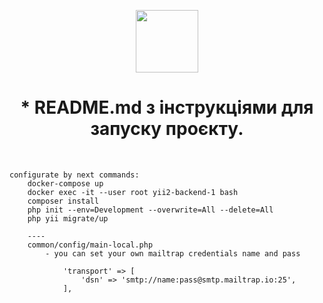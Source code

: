 <p align="center">
    <a href="https://github.com/yiisoft" target="_blank">
        <img src="https://avatars0.githubusercontent.com/u/993323" height="100px">
    </a>
    <h1 align="center">* README.md з інструкціями для запуску проєкту.</h1>
    <br>
</p>


```
configurate by next commands:
    docker-compose up
    docker exec -it --user root yii2-backend-1 bash
    composer install
    php init --env=Development --overwrite=All --delete=All
    php yii migrate/up
    
    ----
    common/config/main-local.php  
        - you can set your own mailtrap credentials name and pass
        
            'transport' => [
                'dsn' => 'smtp://name:pass@smtp.mailtrap.io:25',
            ],
```
